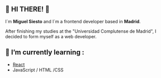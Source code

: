 ## 👋 HI THERE! 👋
I´m **Miguel Siesto** and I´m a frontend developer based in **Madrid**.

After finishing my studies at the "Universidad Complutense de Madrid", I decided to form myself as a web developer. 

## 🌱 I’m currently learning :
- [React](https://es.reactjs.org/)
- JavaScript / HTML /CSS


<!---
MSiestoGarabana/MSiestoGarabana is a ✨ special ✨ repository because its `README.md` (this file) appears on your GitHub profile.
You can click the Preview link to take a look at your changes.
--->
